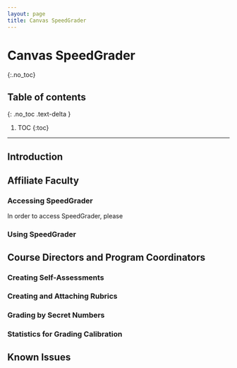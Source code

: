 ```yaml
---
layout: page
title: Canvas SpeedGrader
---
```


# Canvas SpeedGrader
{:.no_toc}

## Table of contents
{: .no_toc .text-delta }

1. TOC
{:toc}

---

## Introduction

## Affiliate Faculty
### Accessing SpeedGrader
In order to access SpeedGrader, please 

### Using SpeedGrader

## Course Directors and Program Coordinators

### Creating Self-Assessments

### Creating and Attaching Rubrics

### Grading by Secret Numbers

### Statistics for Grading Calibration 

## Known Issues

